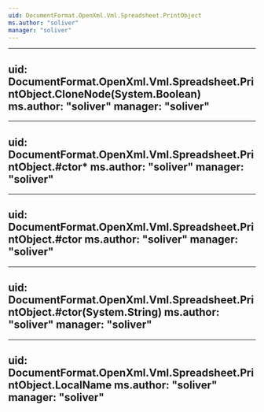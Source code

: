 ```yaml
---
uid: DocumentFormat.OpenXml.Vml.Spreadsheet.PrintObject
ms.author: "soliver"
manager: "soliver"
---
```


---
uid: DocumentFormat.OpenXml.Vml.Spreadsheet.PrintObject.CloneNode(System.Boolean)
ms.author: "soliver"
manager: "soliver"
---

---
uid: DocumentFormat.OpenXml.Vml.Spreadsheet.PrintObject.#ctor*
ms.author: "soliver"
manager: "soliver"
---

---
uid: DocumentFormat.OpenXml.Vml.Spreadsheet.PrintObject.#ctor
ms.author: "soliver"
manager: "soliver"
---

---
uid: DocumentFormat.OpenXml.Vml.Spreadsheet.PrintObject.#ctor(System.String)
ms.author: "soliver"
manager: "soliver"
---

---
uid: DocumentFormat.OpenXml.Vml.Spreadsheet.PrintObject.LocalName
ms.author: "soliver"
manager: "soliver"
---
